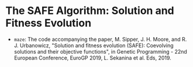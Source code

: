 # The SAFE Algorithm: Solution and Fitness Evolution

* `maze`: The code accompanying the paper, M. Sipper, J. H. Moore, and R. J. Urbanowicz, "Solution and fitness evolution (SAFE): Coevolving solutions and their objective functions", in Genetic Programming - 22nd European Conference, EuroGP 2019, L. Sekanina et al. Eds, 2019. 
